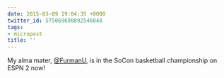 ```yaml
---
date: 2015-03-09 19:04:35 +0000
twitter_id: 575069698892546048
tags:
- micropost
title: ''
---
```


My alma mater, [@FurmanU](https://twitter.com/FurmanU), is in the SoCon basketball championship on ESPN 2 now!
